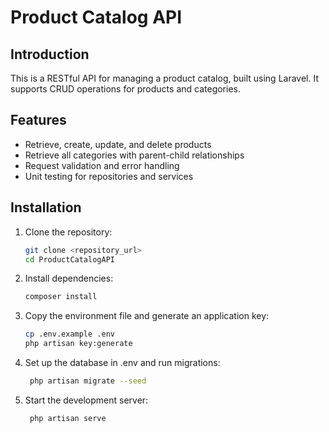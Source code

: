 # Product Catalog API  

## Introduction  
This is a RESTful API for managing a product catalog, built using Laravel. It supports CRUD operations for products and categories.  

## Features  
- Retrieve, create, update, and delete products  
- Retrieve all categories with parent-child relationships  
- Request validation and error handling  
- Unit testing for repositories and services  

## Installation  
1. Clone the repository:  
   ```sh
   git clone <repository_url>
   cd ProductCatalogAPI

2. Install dependencies: 
   ```sh
   composer install

3. Copy the environment file and generate an application key: 
   ```sh
   cp .env.example .env
   php artisan key:generate

4. Set up the database in .env and run migrations: 
   ```sh
    php artisan migrate --seed

5. Start the development server: 
   ```sh
    php artisan serve
